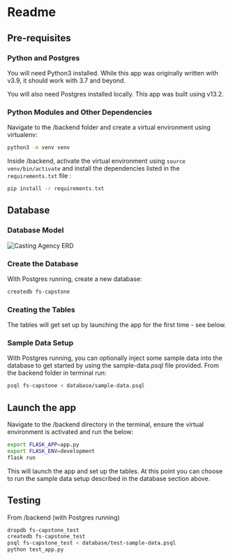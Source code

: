 # Readme



## Pre-requisites
### Python and Postgres
You will need Python3 installed. While this app was originally written with v3.9, it should work with 3.7 and beyond.

You will also need Postgres installed locally. This app was built using v13.2.

### Python Modules and Other Dependencies
Navigate to the /backend folder and create a virtual environment using virtualenv:

```bash
python3 -m venv venv
```

Inside /backend, activate the virtual environment using ```source venv/bin/activate``` and install the dependencies listed in the ```requirements.txt``` file :

```bash
pip install -r requirements.txt
```

## Database
### Database Model
![Casting Agency ERD](https://lucid.app/publicSegments/view/7a26424c-f3d3-4d5c-bd7b-c6a80e2d3521/image.jpeg)

### Create the Database
With Postgres running, create a new database:
```bash
createdb fs-capstone
```

### Creating the Tables
The tables will get set up by launching the app for the first time - see below.

### Sample Data Setup
With Postgres running, you can optionally inject some sample data into the database to get started by using the sample-data.psql file provided. From the backend folder in terminal run:
```bash
psql fs-capstone < database/sample-data.psql
```

## Launch the app

Navigate to the /backend directory in the terminal, ensure the virtual environment is activated and run the below:

```bash
export FLASK_APP=app.py
export FLASK_ENV=development
flask run
```

This will launch the app and set up the tables. At this point you can choose to run the sample data setup described in the database section above.

## Testing
From /backend (with Postgres running)

```bash
dropdb fs-capstone_test
createdb fs-capstone_test
psql fs-capstone_test < database/test-sample-data.psql
python test_app.py
```
